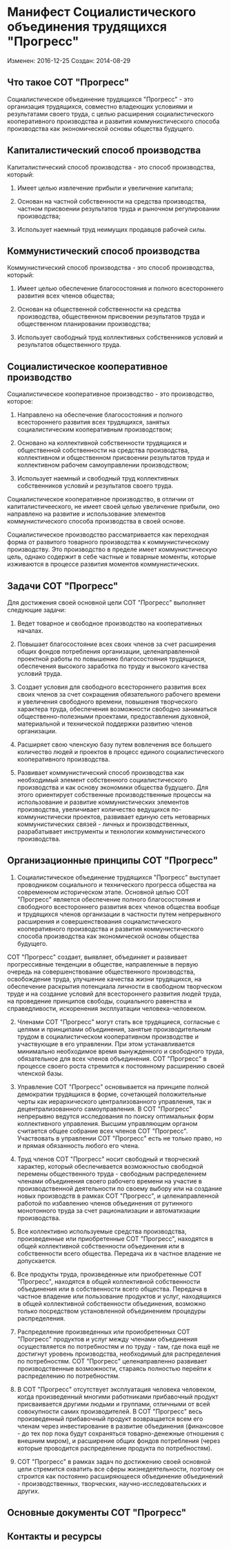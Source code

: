 
Манифест Социалистического объединения трудящихся "Прогресс"
============================================================

Изменен: 2016-12-25
Создан:  2014-08-29


Что такое СОТ "Прогресс"
------------------------

Социалистическое объединение трудящихся "Прогресс" - это организация трудящихся, совместно владеющих условиями и результатами своего труда, с целью расширения социалистического кооперативного производства и развития коммунистического способа производства как экономической основы общества будущего.


Капиталистический способ производства
-------------------------------------

Капиталистический способ производства - это способ производства, который:

1) Имеет целью извлечение прибыли и увеличение капитала;

2) Основан на частной собственности на средства производства, частном присвоении результатов труда и рыночном регулировании производства;

3) Использует наемный труд неимущих продавцов рабочей силы.


Коммунистический способ производства
------------------------------------

Коммунистический способ производства - это способ производства, который:

1) Имеет целью обеспечение благосостояния и полного всестороннего развития всех членов общества;

2) Основан на общественной собственности на средства производства, общественном присвоении результатов труда и общественном планировании производства;

3) Использует свободный труд коллективных собственников условий и результатов общественного труда.


Социалистическое кооперативное производство
-------------------------------------------

Социалистическое кооперативное производство - это производство, которое:

1) Направлено на обеспечение благосостояния и полного всестороннего развития всех трудящихся, занятых социалистическим кооперативным производством;

2) Основано на коллективной собственности трудящихся и общественной собственности на средства производства, коллективном и общественном присвоении результатов труда и коллективном рабочем самоуправлении производством;

3) Использует наемный и свободный труд коллективных собственников условий и результатов своего труда.

Социалистическое кооперативное производство, в отличии от капиталистичееского, не имеет своей целью увеличение прибыли, оно направлено на развитие и использование элементов коммунистического способа производства в своей основе.

Социалистическое производство рассматривается как переходная форма от развитого товарного производства к коммунистическому производству. Это производство в пределе имеет коммунистическую цель, однако содержит в себе частные и товарные моменты, которые изживаются в процессе развития моментов коммунистических.


Задачи СОТ "Прогресс"
---------------------

Для достижения своей основной цели СОТ "Прогресс" выполняет следующие задачи:

1. Ведет товарное и свободное производство на кооперативных началах.

2. Повышает благосостояние всех своих членов за счет расширения общих фондов потребления организации, целенаправленной проектной работы по повышению благосостояния трудящихся, обеспечения высокого заработка по труду и высокого качества условий труда.

3. Создает условия для свободного всестороннего развития всех своих членов за счет сокращения обязательного рабочего времени и увеличения свободного времени, повышения творческого характера труда, обеспечения возможности свободно заниматься общественно-полезными проектами, предоставления духовной, материальной и технической поддержки развитию членов организации.

4. Расширяет свою членскую базу путем вовлечения все большего количество людей и проектов в процесс единого социалистического кооперативного производства.

5. Развивает коммунистический способ производства как необходимый элемент собственного социалистического производства и как основу экономики общества будущего. Для этого ориентирует собственные производственные процессы на использование и развитие коммунистических элементов производства, увеличивает количество ведущихся по-коммунистически проектов, развивает единую сеть нетоварных коммунистических связей - личных и производственных, разрабатывает инструменты и технологии коммунистического производства.


Организационные принципы СОТ "Прогресс"
---------------------------------------

1. Социалистическое объединение трудящихся "Прогресс" выступает проводником социального и технического прогресса общества на современном историческом этапе. Основной целью СОТ "Прогресс" является обеспечение полного благосостояния и свободного всестороннего развития всех членов общества вообще и трудящихся членов организации в частности путем непрерывного расширения и совершенствования социалистического кооперативного производства и развития коммунистического способа производства как экономической основы общества будущего.

СОТ "Прогресс" создает, выявляет, объединяет и развивает прогрессивные тенденции в обществе, направленные в первую очередь на совершенствование общественного производства, освобождение труда, улучшение качества жизни трудящихся, на обеспечение раскрытия потенциала личности в свободном творческом труде и на создание условий для всестороннего развития людей труда, на проведение принципов свободы, социального равенства и справедливости, искоренения эксплуатации человека-человеком.

2. Членами СОТ "Прогресс" могут стать все трудящиеся, согласные с целями и принципами объединения, занятые производительным трудом в социалистическом кооперативном производстве и участвующие в его управлении. При этом устанавливается минимально необходимое время вынужденного и свободного труда, обязательное для всех членов объединения. СОТ "Прогресс" в процессе своего роста стремится к постоянному расширению своей членской базы.

3. Управление СОТ "Прогресс" основывается на принципе полной демократии трудящихся в форме, сочетающей положительные черты как иерархического централизованного управления, так и децентрализованного самоуправления. В СОТ "Прогресс" непрерывно ведутся исследования по поиску оптимальных форм коллективного управления. Высшим управляющим органом считается общее собрание всех членов СОТ "Прогресс". Участвовать в управлении СОТ "Прогресс" есть не только право, но и прямая обязанность любого его члена.

4. Труд членов СОТ "Прогресс" носит свободный и творческий характер, который обеспечивается возможностью свободной перемены общественного труда - свободным распределением членами объединения своего рабочего времени на участие в производственной деятельности по своему выбору или на создание новых производств в рамках СОТ "Прогресс", и целенаправленной работой по избавлению членов объединения от рутинного монотонного труда за счет рационализации и автоматизации производства.

5. Все коллективно используемые средства производства, произведенные или приобретенные СОТ "Прогресс", находятся в общей коллективной собственности объединения или в собственности всего общества. Передача их в частное владение не допускается.

6. Все продукты труда, произведенные или приобретенные СОТ "Прогресс", находятся в общей коллективной собственности объединения или в собственности всего общества. Передача в частное владение или пользование продуктов и услуг, находящихся в общей коллективной собственности объединения, возможно только посредством установленной объединением процедуры распределения. 

7. Распределение произведенных или проиобретенных СОТ "Прогресс" продуктов и услуг между членами объединения осуществляется по потребностям и по труду - там, где пока ещё не достигнут уровень производства, необходимый для распределения по потребностям. СОТ "Прогресс" целенаправленно развивает производственные возможности, стараясь полностью перейти к распределению по потребностям.

8. В СОТ "Прогресс" отсутствует эксплуатация человека человеком, когда произведенный многими работниками прибавочный продукт присваивается другими людьми и группами, отличными от всей совокупности самих производителей. В СОТ "Прогресс" весь произведенный прибавочный продукт возвращается всем его членам через инвестирование в развитие объединения (финансовое - до тех пор пока будут сохраняться товарно-денежные отношения с внешним миром), и расширение общих фондов потребления (через которые проводится распределение продукта по потребностям).

9. СОТ "Прогресс" в рамках задач по достижению своей основной цели стремится охватить все сферы жизнедеятельности, поэтому он строится как постоянно расширяющееся объединение объединений - производственных, творческих, научно-исследовательских и других.


Основные документы СОТ "Прогресс"
---------------------------------



Контакты и ресурсы
------------------

[Официальный сайт СОТ "Прогресс"]: http://www.progress-union.org

[Группа **Социалистическое объединение трудящихся "Прогресс"** в социальной сети VK]: https://vk.com/progress.union

[Система управления проектами СОТ "Прогресс"]: http://projects.progress-union.org

[Организация "Progress union" на GitHub]: https://github.com/orgs/progress-union

[Форум "Прогресс"]: http://agora.len.su/viewforum.php?f=96
